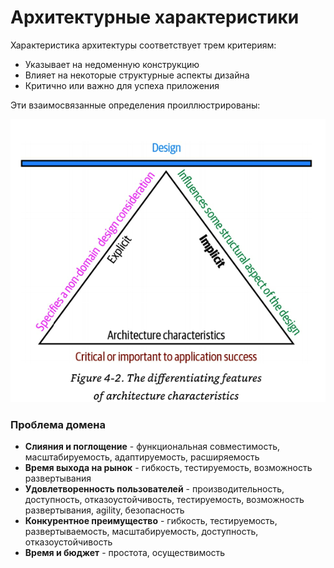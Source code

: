# Архитектурные характеристики

Характеристика архитектуры соответствует трем критериям:
 
* Указывает на недоменную конструкцию
* Влияет на некоторые структурные аспекты дизайна
* Критично или важно для успеха приложения
 
Эти взаимосвязанные определения проиллюстрированы:

![definition](3criteria.png)

### Проблема домена

* **Слияния и поглощение** - функциональная совместимость, масштабируемость, адаптируемость, расширяемость
* **Время выхода на рынок** - гибкость, тестируемость, возможность развертывания
* **Удовлетворенность пользователей** - производительность, доступность, отказоустойчивость, тестируемость,
возможность развертывания, agility, безопасность
* **Конкурентное преимущество** - гибкость, тестируемость, развертываемость, масштабируемость,
доступность, отказоустойчивость
* **Время и бюджет** - простота, осуществимость
